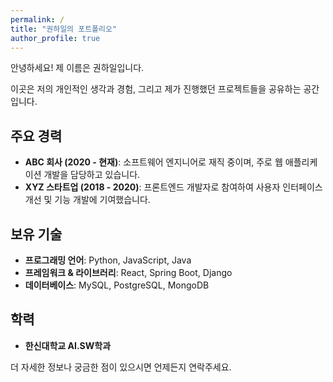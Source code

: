 ```yaml
---
permalink: /
title: "권하일의 포트폴리오"
author_profile: true
---
```


안녕하세요! 제 이름은 권하일입니다.

이곳은 저의 개인적인 생각과 경험, 그리고 제가 진행했던 프로젝트들을 공유하는 공간입니다.

## 주요 경력

*   **ABC 회사 (2020 - 현재)**: 소프트웨어 엔지니어로 재직 중이며, 주로 웹 애플리케이션 개발을 담당하고 있습니다.
*   **XYZ 스타트업 (2018 - 2020)**: 프론트엔드 개발자로 참여하여 사용자 인터페이스 개선 및 기능 개발에 기여했습니다.

## 보유 기술

*   **프로그래밍 언어**: Python, JavaScript, Java
*   **프레임워크 & 라이브러리**: React, Spring Boot, Django
*   **데이터베이스**: MySQL, PostgreSQL, MongoDB

## 학력

*   **한신대학교 AI.SW학과**

더 자세한 정보나 궁금한 점이 있으시면 언제든지 연락주세요.